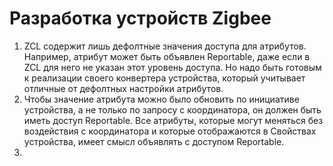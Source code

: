 # Разработка устройств Zigbee #
1. ZCL содержит лишь дефолтные значения доступа для атрибутов. Например, атрибут может быть объявлен Reportable, даже если в ZCL для него не указан этот уровень доступа. Но надо быть готовым к реализации своего конвертера устройства, который учитывает отличные от дефолтных настройки атрибутов.
2. Чтобы значение атрибута можно было обновить по инициативе устройства, а не только по запросу с координатора, он должен быть иметь доступ Reportable. Все атрибуты, которые могут меняться без воздействия с координатора и которые отображаются в Свойствах устройства, имеет смысл объявлять с доступом Reportable. 
3. 
